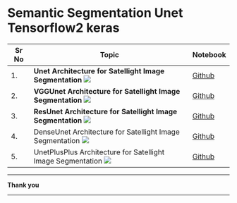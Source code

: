 # Semantic Segmentation Unet Tensorflow2 keras

| Sr No | Topic                                                        | Notebook                                                     |
| ----- | ------------------------------------------------------------ | ------------------------------------------------------------ |
| 1.    | **Unet Architecture for Satellight Image Segmentation**  ![](https://lmb.informatik.uni-freiburg.de/people/ronneber/u-net/u-net-architecture.png) | [Github](https://nbviewer.jupyter.org/github/ashishpatel26/Semantic-Segmentation-Unet-Tensorflow-keras/blob/main/Notebooks/Unet.ipynb) |
| 2.    | **VGGUnet Architecture for Satellight Image Segmentation** ![](https://neurohive.io/wp-content/uploads/2018/11/vgg16-1-e1542731207177.png) | [Github](https://nbviewer.jupyter.org/github/ashishpatel26/Semantic-Segmentation-Unet-Tensorflow-keras/blob/main/Notebooks/VggUnet.ipynb) |
| 3.    | **ResUnet Architecture for Satellight Image Segmentation** ![](https://miro.medium.com/max/5998/1*eKrh8FqJL3jodebYlielNg.png) | [Github](https://nbviewer.jupyter.org/github/ashishpatel26/Semantic-Segmentation-Unet-Tensorflow-keras/blob/main/Notebooks/Resunet.ipynb) |
| 4.    | DenseUnet Architecture for Satellight Image Segmentation ![](https://d3i71xaburhd42.cloudfront.net/06e39ff951f8a137ba871a3f62de19bef1c128a8/3-Figure3-1.png) | [Github](https://nbviewer.jupyter.org/github/ashishpatel26/Semantic-Segmentation-Unet-Tensorflow-keras/blob/main/Notebooks/DenseUnet.ipynb) |
| 5.    | UnetPlusPlus Architecture for Satellight Image Segmentation ![](https://neurohive.io/wp-content/uploads/2019/12/Screenshot_4-570x251.png) | [Github](https://nbviewer.jupyter.org/github/ashishpatel26/Semantic-Segmentation-Unet-Tensorflow-keras/blob/main/Notebooks/UnetPlusPlus.ipynb) |

---

**Thank you**

---


